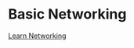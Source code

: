 # Basic Networking

[Learn Networking](https://commotionwireless.net/docs/cck/networking/learn-networking-basics/)

